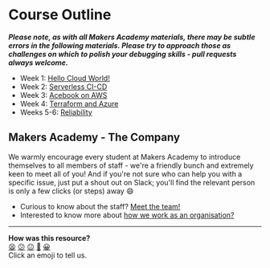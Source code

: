 # Course Outline

***Please note, as with all Makers Academy materials, there may be subtle errors in the following materials.  Please try to approach those as challenges on which to polish your debugging skills - pull requests always welcome.***

- Week 1: [Hello Cloud World!](https://github.com/makersacademy/devops-course/blob/main/hello-cloud-world/)
- Week 2: [Serverless CI-CD](https://github.com/makersacademy/devops-course/blob/main/serverless-cicd/)
- Week 3: [Acebook on AWS](https://github.com/makersacademy/devops-course/blob/main/acebook-on-aws/)
- Week 4: [Terraform and Azure](https://github.com/makersacademy/devops-course/blob/main/terraform-and-azure/)
- Weeks 5-6: [Reliability](https://github.com/makersacademy/devops-course/tree/main/reliability/)

## Makers Academy - The Company

We warmly encourage every student at Makers Academy to introduce themselves to all members of staff - we're a friendly bunch and extremely keen to meet all of you! And if you're not sure who can help you with a specific issue, just put a shout out on Slack; you'll find the relevant person is only a few clicks (or steps) away :smile:

- Curious to know about the staff? [Meet the team!](http://www.makersacademy.com/team/)
- Interested to know more about [how we work as an organisation?](https://blog.makersacademy.com/search?q=management)

<!-- BEGIN GENERATED SECTION DO NOT EDIT -->

---

**How was this resource?**  
[😫](https://airtable.com/shrUJ3t7KLMqVRFKR?prefill_Repository=devops-course&prefill_File=course_outline.md&prefill_Sentiment=😫) [😕](https://airtable.com/shrUJ3t7KLMqVRFKR?prefill_Repository=devops-course&prefill_File=course_outline.md&prefill_Sentiment=😕) [😐](https://airtable.com/shrUJ3t7KLMqVRFKR?prefill_Repository=devops-course&prefill_File=course_outline.md&prefill_Sentiment=😐) [🙂](https://airtable.com/shrUJ3t7KLMqVRFKR?prefill_Repository=devops-course&prefill_File=course_outline.md&prefill_Sentiment=🙂) [😀](https://airtable.com/shrUJ3t7KLMqVRFKR?prefill_Repository=devops-course&prefill_File=course_outline.md&prefill_Sentiment=😀)  
Click an emoji to tell us.

<!-- END GENERATED SECTION DO NOT EDIT -->
